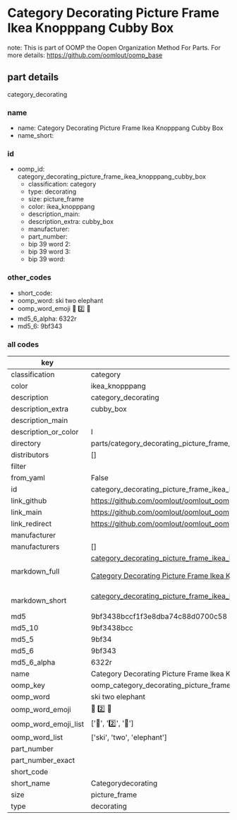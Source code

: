 # Category Decorating Picture Frame Ikea Knopppang Cubby Box  

note: This is part of OOMP the Oopen Organization Method For Parts. For more details: https://github.com/oomlout/oomp_base

##  part details
  



category_decorating



### name
* name: Category Decorating Picture Frame Ikea Knopppang Cubby Box
* name_short: 
### id
* oomp_id: category_decorating_picture_frame_ikea_knopppang_cubby_box
  * classification: category
  * type: decorating
  * size: picture_frame
  * color: ikea_knopppang
  * description_main: 
  * description_extra: cubby_box
  * manufacturer: 
  * part_number: 
  * bip 39 word 2: 
  * bip 39 word 3: 
  * bip 39 word: 

### other_codes
* short_code: 
* oomp_word: ski two elephant
* oomp_word_emoji :ski: :two: :elephant:
* md5_6_alpha: 6322r
* md5_6: 9bf343









### all codes 
| key | value |  
| --- | --- |  
| classification | category |  
| color | ikea_knopppang |  
| description | category_decorating |  
| description_extra | cubby_box |  
| description_main |  |  
| description_or_color | I  |  
| directory | parts/category_decorating_picture_frame_ikea_knopppang_cubby_box |  
| distributors | [] |  
| filter |  |  
| from_yaml | False |  
| id | category_decorating_picture_frame_ikea_knopppang_cubby_box |  
| link_github | https://github.com/oomlout/oomlout_oomp_version_1_messy/tree/main/parts/category_decorating_picture_frame_ikea_knopppang_cubby_box |  
| link_main | https://github.com/oomlout/oomlout_oomp_version_1_messy/tree/main/parts/category_decorating_picture_frame_ikea_knopppang_cubby_box |  
| link_redirect | https://github.com/oomlout/oomlout_oomp_version_1_messy/tree/main/parts/category_decorating_picture_frame_ikea_knopppang_cubby_box |  
| manufacturer |  |  
| manufacturers | [] |  
| markdown_full | [category_decorating_picture_frame_ikea_knopppang_cubby_box](none)<br>[](none)<br>[Category Decorating Picture Frame Ikea Knopppang Cubby Box](none)<br><br> |  
| markdown_short | [category_decorating_picture_frame_ikea_knopppang_cubby_box](none)<br><br> |  
| md5 | 9bf3438bccf1f3e8dba74c88d0700c58 |  
| md5_10 | 9bf3438bcc |  
| md5_5 | 9bf34 |  
| md5_6 | 9bf343 |  
| md5_6_alpha | 6322r |  
| name | Category Decorating Picture Frame Ikea Knopppang Cubby Box |  
| oomp_key | oomp_category_decorating_picture_frame_ikea_knopppang_cubby_box |  
| oomp_word | ski two elephant |  
| oomp_word_emoji | :ski: :two: :elephant: |  
| oomp_word_emoji_list | [':ski:', ':two:', ':elephant:'] |  
| oomp_word_list | ['ski', 'two', 'elephant'] |  
| part_number |  |  
| part_number_exact |  |  
| short_code |  |  
| short_name | Categorydecorating |  
| size | picture_frame |  
| type | decorating |  
